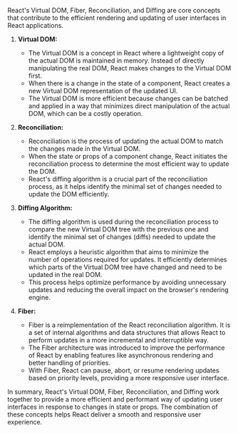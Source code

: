 React's Virtual DOM, Fiber, Reconciliation, and Diffing are core concepts that contribute to the efficient rendering and updating of user interfaces in React applications.

1. **Virtual DOM:**
   - The Virtual DOM is a concept in React where a lightweight copy of the actual DOM is maintained in memory. Instead of directly manipulating the real DOM, React makes changes to the Virtual DOM first.
   - When there is a change in the state of a component, React creates a new Virtual DOM representation of the updated UI.
   - The Virtual DOM is more efficient because changes can be batched and applied in a way that minimizes direct manipulation of the actual DOM, which can be a costly operation.

2. **Reconciliation:**
   - Reconciliation is the process of updating the actual DOM to match the changes made in the Virtual DOM.
   - When the state or props of a component change, React initiates the reconciliation process to determine the most efficient way to update the DOM.
   - React's diffing algorithm is a crucial part of the reconciliation process, as it helps identify the minimal set of changes needed to update the DOM efficiently.

3. **Diffing Algorithm:**
   - The diffing algorithm is used during the reconciliation process to compare the new Virtual DOM tree with the previous one and identify the minimal set of changes (diffs) needed to update the actual DOM.
   - React employs a heuristic algorithm that aims to minimize the number of operations required for updates. It efficiently determines which parts of the Virtual DOM tree have changed and need to be updated in the real DOM.
   - This process helps optimize performance by avoiding unnecessary updates and reducing the overall impact on the browser's rendering engine.
   
4. **Fiber:**
   - Fiber is a reimplementation of the React reconciliation algorithm. It is a set of internal algorithms and data structures that allows React to perform updates in a more incremental and interruptible way.
   - The Fiber architecture was introduced to improve the performance of React by enabling features like asynchronous rendering and better handling of priorities.
   - With Fiber, React can pause, abort, or resume rendering updates based on priority levels, providing a more responsive user interface.

In summary, React's Virtual DOM, Fiber, Reconciliation, and Diffing work together to provide a more efficient and performant way of updating user interfaces in response to changes in state or props. The combination of these concepts helps React deliver a smooth and responsive user experience.